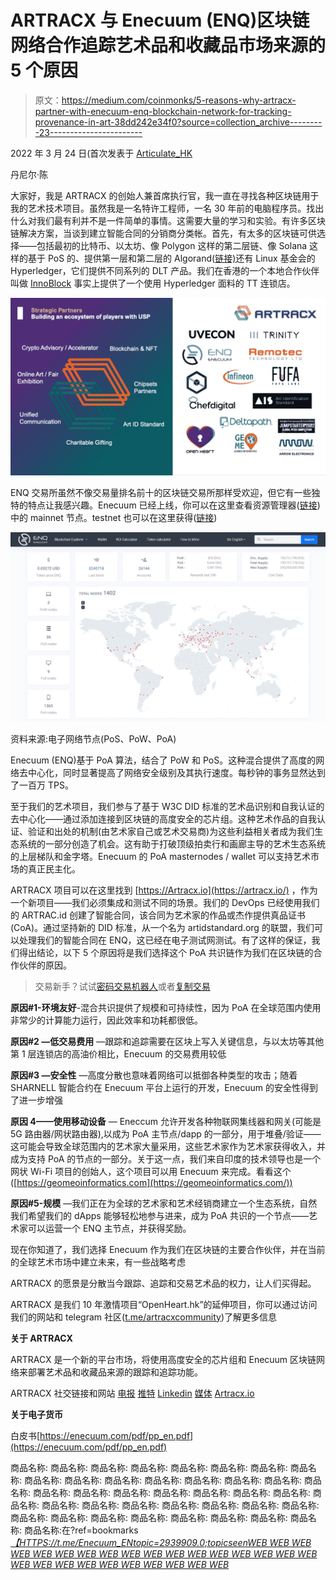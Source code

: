 # ARTRACX 与 Enecuum (ENQ)区块链网络合作追踪艺术品和收藏品市场来源的 5 个原因

> 原文：<https://medium.com/coinmonks/5-reasons-why-artracx-partner-with-enecuum-enq-blockchain-network-for-tracking-provenance-in-art-38dd242e34f0?source=collection_archive---------23----------------------->

2022 年 3 月 24 日(首次发表于 [Articulate_HK](/@articulatehk)

丹尼尔·陈

大家好，我是 ARTRACX 的创始人兼首席执行官，我一直在寻找各种区块链用于我的艺术技术项目。虽然我是一名特许工程师，一名 30 年前的电脑程序员。找出什么对我们最有利并不是一件简单的事情。这需要大量的学习和实验。有许多区块链解决方案，当谈到建立智能合同的分销商分类帐。首先，有太多的区块链可供选择——包括最初的比特币、以太坊、像 Polygon 这样的第二层链、像 Solana 这样的基于 PoS 的、提供第一层和第二层的 Algorand([链接)](https://www.algorand.com/resources/blog/algorand-smart-contract-architecture)还有 Linux 基金会的 Hyperledger，它们提供不同系列的 DLT 产品。我们在香港的一个本地合作伙伴叫做 [InnoBlock](https://www.innoblocktech.com/) 事实上提供了一个使用 Hyperledger 面料的 TT 连锁店。

![](img/878c0b5a2cbae8ce7564ed955685c0d9.png)

ENQ 交易所虽然不像交易量排名前十的区块链交易所那样受欢迎，但它有一些独特的特点让我感兴趣。Enecuum 已经上线，你可以在这里查看资源管理器([链接](https://pulse.enecuum.com/))中的 mainnet 节点。testnet 也可以在这里获得([链接](https://testnet.enecuum.com/))

![](img/2063bfd0baaad1dafbdfd7d70bd73b10.png)

资料来源:电子网络节点(PoS、PoW、PoA)

Enecuum (ENQ)基于 PoA 算法，结合了 PoW 和 PoS。这种混合提供了高度的网络去中心化，同时显著提高了网络安全级别及其执行速度。每秒钟的事务显然达到了一百万 TPS。

至于我们的艺术项目，我们参与了基于 W3C DID 标准的艺术品识别和自我认证的去中心化——通过添加连接到区块链的高度安全的芯片组。这种艺术作品的自我认证、验证和出处的机制(由艺术家自己或艺术交易商)为这些利益相关者成为我们生态系统的一部分创造了机会。这有助于打破顶级拍卖行和画廊主导的艺术生态系统的上层梯队和金字塔。Enecuum 的 PoA masternodes / wallet 可以支持艺术市场的真正民主化。

ARTRACX 项目可以在这里找到 [https://Artracx.io](https://artracx.io/) ，作为一个新项目——我们必须集成和测试不同的场景。我们的 DevOps 已经使用我们的 ARTRAC.id 创建了智能合同，该合同为艺术家的作品或杰作提供真品证书(CoA)。通过坚持新的 DID 标准，从一个名为 artidstandard.org 的联盟，我们可以处理我们的智能合同在 ENQ，这已经在电子测试网测试。有了这样的保证，我们得出结论，以下 5 个原因将是我们选择这个 PoA 共识链作为我们在区块链的合作伙伴的原因。

> 交易新手？试试[密码交易机器人](/coinmonks/crypto-trading-bot-c2ffce8acb2a)或者[复制交易](/coinmonks/top-10-crypto-copy-trading-platforms-for-beginners-d0c37c7d698c)

**原因#1-环境友好**-混合共识提供了规模和可持续性，因为 PoA 在全球范围内使用非常少的计算能力运行，因此效率和功耗都很低。

**原因#2 —低交易费用** —跟踪和追踪需要在区块上写入关键信息，与以太坊等其他第 1 层连锁店的高油价相比，Enecuum 的交易费用较低

**原因#3 —安全性** —高度分散也意味着网络可以抵御各种类型的攻击；随着 SHARNELL 智能合约在 Enecuum 平台上运行的开发，Enecuum 的安全性得到了进一步增强

**原因 4——使用移动设备** — Eneccum 允许开发各种物联网集线器和网关(可能是 5G 路由器/网状路由器),以成为 PoA 主节点/dapp 的一部分，用于堆叠/验证——这可能会导致全球范围内的艺术家大量采用，这些艺术家作为艺术家获得收入，并成为支持 PoA 的节点的一部分。关于这一点，我们来自印度的技术领导也是一个网状 Wi-Fi 项目的创始人，这个项目可以用 Enecuum 来完成。看看这个([https://geomeoinformatics.com](https://geomeoinformatics.com/))

**原因#5-规模** —我们正在为全球的艺术家和艺术经销商建立一个生态系统，自然我们希望我们的 dApps 能够轻松地参与进来，成为 PoA 共识的一个节点——艺术家可以运营一个 ENQ 主节点，并获得奖励。

现在你知道了，我们选择 Enecuum 作为我们在区块链的主要合作伙伴，并在当前的全球艺术市场中建立未来，有一些战略考虑

ARTRACX 的愿景是分散当今跟踪、追踪和交易艺术品的权力，让人们买得起。

ARTRACX 是我们 10 年激情项目“OpenHeart.hk”的延伸项目，你可以通过访问我们的网站和 telegram 社区([t.me/artracxcommunity](http://t.me/artracxcommunity))了解更多信息

**关于 ARTRACX**

ARTRACX 是一个新的平台市场，将使用高度安全的芯片组和 Enecuum 区块链网络来部署艺术品和收藏品来源的跟踪和追踪功能。

ARTRACX 社交链接和网站
[电报](https://t.me/artracxcommunity) [推特](https://twitter.com/artracx) [Linkedin](https://www.linkedin.com/company/artracx/) [媒体](https://artracx.medium.com/) [Artracx.io](https://artracx.io/)

**关于电子货币**

白皮书[https://enecuum.com/pdf/pp_en.pdf](https://enecuum.com/pdf/pp_en.pdf)

商品名称: 商品名称: 商品名称: 商品名称: 商品名称: 商品名称: 商品名称: 商品名称: 商品名称: 商品名称: 商品名称: 商品名称: 商品名称: 商品名称: 商品名称: 商品名称: 商品名称: 商品名称: 商品名称: 商品名称: 商品名称: 商品名称: 商品名称: 商品名称: 商品名称: 商品名称: 商品名称: 商品名称: 商品名称: 商品名称: 商品名称: 商品名称: 商品名称: 商品名称: 商品名称: 商品名称: 商品名称: 商品名称: 商品名称: 商品名称:在?ref=bookmarks[*【HTTPS://t.me/Enecuum_EN*](https://t.me/Enecuum_EN)[*topic=2939909.0;topicseen*](https://bitcointalk.org/index.php?topic=2939909.0;topicseen)[*WEB WEB WEB WEB WEB WEB WEB WEB WEB WEB WEB WEB WEB WEB WEB WEB WEB WEB WEB WEB WEB WEB WEB WEB WEB WEB WEB*](https://www.linkedin.com/company/enecuum-limited/)